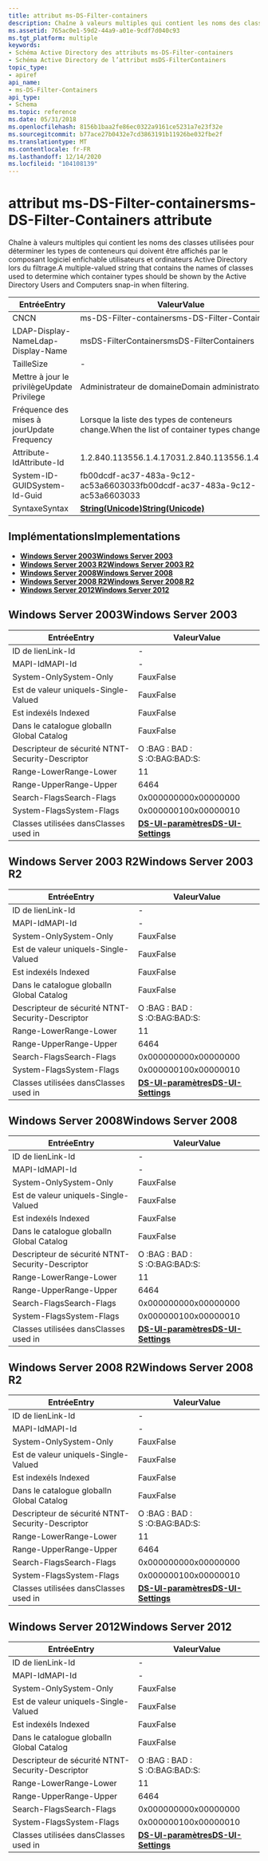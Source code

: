 ```yaml
---
title: attribut ms-DS-Filter-containers
description: Chaîne à valeurs multiples qui contient les noms des classes utilisées pour déterminer les types de conteneurs qui doivent être affichés par le composant logiciel enfichable utilisateurs et ordinateurs Active Directory lors du filtrage.
ms.assetid: 765ac0e1-59d2-44a9-a01e-9cdf7d040c93
ms.tgt_platform: multiple
keywords:
- Schéma Active Directory des attributs ms-DS-Filter-containers
- Schéma Active Directory de l’attribut msDS-FilterContainers
topic_type:
- apiref
api_name:
- ms-DS-Filter-Containers
api_type:
- Schema
ms.topic: reference
ms.date: 05/31/2018
ms.openlocfilehash: 8156b1baa2fe86ec0322a9161ce5231a7e23f32e
ms.sourcegitcommit: b77ace27b0432e7cd3863191b11926be032fbe2f
ms.translationtype: MT
ms.contentlocale: fr-FR
ms.lasthandoff: 12/14/2020
ms.locfileid: "104108139"
---
```

# <a name="ms-ds-filter-containers-attribute"></a><span data-ttu-id="de324-105">attribut ms-DS-Filter-containers</span><span class="sxs-lookup"><span data-stu-id="de324-105">ms-DS-Filter-Containers attribute</span></span>

<span data-ttu-id="de324-106">Chaîne à valeurs multiples qui contient les noms des classes utilisées pour déterminer les types de conteneurs qui doivent être affichés par le composant logiciel enfichable utilisateurs et ordinateurs Active Directory lors du filtrage.</span><span class="sxs-lookup"><span data-stu-id="de324-106">A multiple-valued string that contains the names of classes used to determine which container types should be shown by the Active Directory Users and Computers snap-in when filtering.</span></span>



| <span data-ttu-id="de324-107">Entrée</span><span class="sxs-lookup"><span data-stu-id="de324-107">Entry</span></span> | <span data-ttu-id="de324-108">Valeur</span><span class="sxs-lookup"><span data-stu-id="de324-108">Value</span></span> |
|-------------------|---------------------------------------------|
| <span data-ttu-id="de324-109">CN</span><span class="sxs-lookup"><span data-stu-id="de324-109">CN</span></span>                | <span data-ttu-id="de324-110">ms-DS-Filter-containers</span><span class="sxs-lookup"><span data-stu-id="de324-110">ms-DS-Filter-Containers</span></span>                     |
| <span data-ttu-id="de324-111">LDAP-Display-Name</span><span class="sxs-lookup"><span data-stu-id="de324-111">Ldap-Display-Name</span></span> | <span data-ttu-id="de324-112">msDS-FilterContainers</span><span class="sxs-lookup"><span data-stu-id="de324-112">msDS-FilterContainers</span></span>                       |
| <span data-ttu-id="de324-113">Taille</span><span class="sxs-lookup"><span data-stu-id="de324-113">Size</span></span>              | \-                                          |
| <span data-ttu-id="de324-114">Mettre à jour le privilège</span><span class="sxs-lookup"><span data-stu-id="de324-114">Update Privilege</span></span>  | <span data-ttu-id="de324-115">Administrateur de domaine</span><span class="sxs-lookup"><span data-stu-id="de324-115">Domain administrator</span></span>                        |
| <span data-ttu-id="de324-116">Fréquence des mises à jour</span><span class="sxs-lookup"><span data-stu-id="de324-116">Update Frequency</span></span>  | <span data-ttu-id="de324-117">Lorsque la liste des types de conteneurs change.</span><span class="sxs-lookup"><span data-stu-id="de324-117">When the list of container types changes.</span></span>   |
| <span data-ttu-id="de324-118">Attribute-Id</span><span class="sxs-lookup"><span data-stu-id="de324-118">Attribute-Id</span></span>      | <span data-ttu-id="de324-119">1.2.840.113556.1.4.1703</span><span class="sxs-lookup"><span data-stu-id="de324-119">1.2.840.113556.1.4.1703</span></span>                     |
| <span data-ttu-id="de324-120">System-ID-GUID</span><span class="sxs-lookup"><span data-stu-id="de324-120">System-Id-Guid</span></span>    | <span data-ttu-id="de324-121">fb00dcdf-ac37-483a-9c12-ac53a6603033</span><span class="sxs-lookup"><span data-stu-id="de324-121">fb00dcdf-ac37-483a-9c12-ac53a6603033</span></span>        |
| <span data-ttu-id="de324-122">Syntaxe</span><span class="sxs-lookup"><span data-stu-id="de324-122">Syntax</span></span>            | [<span data-ttu-id="de324-123">**String(Unicode)**</span><span class="sxs-lookup"><span data-stu-id="de324-123">**String(Unicode)**</span></span>](s-string-unicode.md) |



## <a name="implementations"></a><span data-ttu-id="de324-124">Implémentations</span><span class="sxs-lookup"><span data-stu-id="de324-124">Implementations</span></span>

-   [<span data-ttu-id="de324-125">**Windows Server 2003**</span><span class="sxs-lookup"><span data-stu-id="de324-125">**Windows Server 2003**</span></span>](#windows-server-2003)
-   [<span data-ttu-id="de324-126">**Windows Server 2003 R2**</span><span class="sxs-lookup"><span data-stu-id="de324-126">**Windows Server 2003 R2**</span></span>](#windows-server-2003-r2)
-   [<span data-ttu-id="de324-127">**Windows Server 2008**</span><span class="sxs-lookup"><span data-stu-id="de324-127">**Windows Server 2008**</span></span>](#windows-server-2008)
-   [<span data-ttu-id="de324-128">**Windows Server 2008 R2**</span><span class="sxs-lookup"><span data-stu-id="de324-128">**Windows Server 2008 R2**</span></span>](#windows-server-2008-r2)
-   [<span data-ttu-id="de324-129">**Windows Server 2012**</span><span class="sxs-lookup"><span data-stu-id="de324-129">**Windows Server 2012**</span></span>](#windows-server-2012)

## <a name="windows-server-2003"></a><span data-ttu-id="de324-130">Windows Server 2003</span><span class="sxs-lookup"><span data-stu-id="de324-130">Windows Server 2003</span></span>



| <span data-ttu-id="de324-131">Entrée</span><span class="sxs-lookup"><span data-stu-id="de324-131">Entry</span></span> | <span data-ttu-id="de324-132">Valeur</span><span class="sxs-lookup"><span data-stu-id="de324-132">Value</span></span> |
|------------------------|-----------------------------------------------------|
| <span data-ttu-id="de324-133">ID de lien</span><span class="sxs-lookup"><span data-stu-id="de324-133">Link-Id</span></span>                | \-                                                  |
| <span data-ttu-id="de324-134">MAPI-Id</span><span class="sxs-lookup"><span data-stu-id="de324-134">MAPI-Id</span></span>                | \-                                                  |
| <span data-ttu-id="de324-135">System-Only</span><span class="sxs-lookup"><span data-stu-id="de324-135">System-Only</span></span>            | <span data-ttu-id="de324-136">Faux</span><span class="sxs-lookup"><span data-stu-id="de324-136">False</span></span>                                               |
| <span data-ttu-id="de324-137">Est de valeur unique</span><span class="sxs-lookup"><span data-stu-id="de324-137">Is-Single-Valued</span></span>       | <span data-ttu-id="de324-138">Faux</span><span class="sxs-lookup"><span data-stu-id="de324-138">False</span></span>                                               |
| <span data-ttu-id="de324-139">Est indexé</span><span class="sxs-lookup"><span data-stu-id="de324-139">Is Indexed</span></span>             | <span data-ttu-id="de324-140">Faux</span><span class="sxs-lookup"><span data-stu-id="de324-140">False</span></span>                                               |
| <span data-ttu-id="de324-141">Dans le catalogue global</span><span class="sxs-lookup"><span data-stu-id="de324-141">In Global Catalog</span></span>      | <span data-ttu-id="de324-142">Faux</span><span class="sxs-lookup"><span data-stu-id="de324-142">False</span></span>                                               |
| <span data-ttu-id="de324-143">Descripteur de sécurité NT</span><span class="sxs-lookup"><span data-stu-id="de324-143">NT-Security-Descriptor</span></span> | <span data-ttu-id="de324-144">O :BAG : BAD : S :</span><span class="sxs-lookup"><span data-stu-id="de324-144">O:BAG:BAD:S:</span></span>                                        |
| <span data-ttu-id="de324-145">Range-Lower</span><span class="sxs-lookup"><span data-stu-id="de324-145">Range-Lower</span></span>            | <span data-ttu-id="de324-146">1</span><span class="sxs-lookup"><span data-stu-id="de324-146">1</span></span>                                                   |
| <span data-ttu-id="de324-147">Range-Upper</span><span class="sxs-lookup"><span data-stu-id="de324-147">Range-Upper</span></span>            | <span data-ttu-id="de324-148">64</span><span class="sxs-lookup"><span data-stu-id="de324-148">64</span></span>                                                  |
| <span data-ttu-id="de324-149">Search-Flags</span><span class="sxs-lookup"><span data-stu-id="de324-149">Search-Flags</span></span>           | <span data-ttu-id="de324-150">0x00000000</span><span class="sxs-lookup"><span data-stu-id="de324-150">0x00000000</span></span>                                          |
| <span data-ttu-id="de324-151">System-Flags</span><span class="sxs-lookup"><span data-stu-id="de324-151">System-Flags</span></span>           | <span data-ttu-id="de324-152">0x00000010</span><span class="sxs-lookup"><span data-stu-id="de324-152">0x00000010</span></span>                                          |
| <span data-ttu-id="de324-153">Classes utilisées dans</span><span class="sxs-lookup"><span data-stu-id="de324-153">Classes used in</span></span>        | [<span data-ttu-id="de324-154">**DS-UI-paramètres**</span><span class="sxs-lookup"><span data-stu-id="de324-154">**DS-UI-Settings**</span></span>](c-dsuisettings.md)<br/> |



## <a name="windows-server-2003-r2"></a><span data-ttu-id="de324-155">Windows Server 2003 R2</span><span class="sxs-lookup"><span data-stu-id="de324-155">Windows Server 2003 R2</span></span>



| <span data-ttu-id="de324-156">Entrée</span><span class="sxs-lookup"><span data-stu-id="de324-156">Entry</span></span> | <span data-ttu-id="de324-157">Valeur</span><span class="sxs-lookup"><span data-stu-id="de324-157">Value</span></span> |
|------------------------|-----------------------------------------------------|
| <span data-ttu-id="de324-158">ID de lien</span><span class="sxs-lookup"><span data-stu-id="de324-158">Link-Id</span></span>                | \-                                                  |
| <span data-ttu-id="de324-159">MAPI-Id</span><span class="sxs-lookup"><span data-stu-id="de324-159">MAPI-Id</span></span>                | \-                                                  |
| <span data-ttu-id="de324-160">System-Only</span><span class="sxs-lookup"><span data-stu-id="de324-160">System-Only</span></span>            | <span data-ttu-id="de324-161">Faux</span><span class="sxs-lookup"><span data-stu-id="de324-161">False</span></span>                                               |
| <span data-ttu-id="de324-162">Est de valeur unique</span><span class="sxs-lookup"><span data-stu-id="de324-162">Is-Single-Valued</span></span>       | <span data-ttu-id="de324-163">Faux</span><span class="sxs-lookup"><span data-stu-id="de324-163">False</span></span>                                               |
| <span data-ttu-id="de324-164">Est indexé</span><span class="sxs-lookup"><span data-stu-id="de324-164">Is Indexed</span></span>             | <span data-ttu-id="de324-165">Faux</span><span class="sxs-lookup"><span data-stu-id="de324-165">False</span></span>                                               |
| <span data-ttu-id="de324-166">Dans le catalogue global</span><span class="sxs-lookup"><span data-stu-id="de324-166">In Global Catalog</span></span>      | <span data-ttu-id="de324-167">Faux</span><span class="sxs-lookup"><span data-stu-id="de324-167">False</span></span>                                               |
| <span data-ttu-id="de324-168">Descripteur de sécurité NT</span><span class="sxs-lookup"><span data-stu-id="de324-168">NT-Security-Descriptor</span></span> | <span data-ttu-id="de324-169">O :BAG : BAD : S :</span><span class="sxs-lookup"><span data-stu-id="de324-169">O:BAG:BAD:S:</span></span>                                        |
| <span data-ttu-id="de324-170">Range-Lower</span><span class="sxs-lookup"><span data-stu-id="de324-170">Range-Lower</span></span>            | <span data-ttu-id="de324-171">1</span><span class="sxs-lookup"><span data-stu-id="de324-171">1</span></span>                                                   |
| <span data-ttu-id="de324-172">Range-Upper</span><span class="sxs-lookup"><span data-stu-id="de324-172">Range-Upper</span></span>            | <span data-ttu-id="de324-173">64</span><span class="sxs-lookup"><span data-stu-id="de324-173">64</span></span>                                                  |
| <span data-ttu-id="de324-174">Search-Flags</span><span class="sxs-lookup"><span data-stu-id="de324-174">Search-Flags</span></span>           | <span data-ttu-id="de324-175">0x00000000</span><span class="sxs-lookup"><span data-stu-id="de324-175">0x00000000</span></span>                                          |
| <span data-ttu-id="de324-176">System-Flags</span><span class="sxs-lookup"><span data-stu-id="de324-176">System-Flags</span></span>           | <span data-ttu-id="de324-177">0x00000010</span><span class="sxs-lookup"><span data-stu-id="de324-177">0x00000010</span></span>                                          |
| <span data-ttu-id="de324-178">Classes utilisées dans</span><span class="sxs-lookup"><span data-stu-id="de324-178">Classes used in</span></span>        | [<span data-ttu-id="de324-179">**DS-UI-paramètres**</span><span class="sxs-lookup"><span data-stu-id="de324-179">**DS-UI-Settings**</span></span>](c-dsuisettings.md)<br/> |



## <a name="windows-server-2008"></a><span data-ttu-id="de324-180">Windows Server 2008</span><span class="sxs-lookup"><span data-stu-id="de324-180">Windows Server 2008</span></span>



| <span data-ttu-id="de324-181">Entrée</span><span class="sxs-lookup"><span data-stu-id="de324-181">Entry</span></span> | <span data-ttu-id="de324-182">Valeur</span><span class="sxs-lookup"><span data-stu-id="de324-182">Value</span></span> |
|------------------------|-----------------------------------------------------|
| <span data-ttu-id="de324-183">ID de lien</span><span class="sxs-lookup"><span data-stu-id="de324-183">Link-Id</span></span>                | \-                                                  |
| <span data-ttu-id="de324-184">MAPI-Id</span><span class="sxs-lookup"><span data-stu-id="de324-184">MAPI-Id</span></span>                | \-                                                  |
| <span data-ttu-id="de324-185">System-Only</span><span class="sxs-lookup"><span data-stu-id="de324-185">System-Only</span></span>            | <span data-ttu-id="de324-186">Faux</span><span class="sxs-lookup"><span data-stu-id="de324-186">False</span></span>                                               |
| <span data-ttu-id="de324-187">Est de valeur unique</span><span class="sxs-lookup"><span data-stu-id="de324-187">Is-Single-Valued</span></span>       | <span data-ttu-id="de324-188">Faux</span><span class="sxs-lookup"><span data-stu-id="de324-188">False</span></span>                                               |
| <span data-ttu-id="de324-189">Est indexé</span><span class="sxs-lookup"><span data-stu-id="de324-189">Is Indexed</span></span>             | <span data-ttu-id="de324-190">Faux</span><span class="sxs-lookup"><span data-stu-id="de324-190">False</span></span>                                               |
| <span data-ttu-id="de324-191">Dans le catalogue global</span><span class="sxs-lookup"><span data-stu-id="de324-191">In Global Catalog</span></span>      | <span data-ttu-id="de324-192">Faux</span><span class="sxs-lookup"><span data-stu-id="de324-192">False</span></span>                                               |
| <span data-ttu-id="de324-193">Descripteur de sécurité NT</span><span class="sxs-lookup"><span data-stu-id="de324-193">NT-Security-Descriptor</span></span> | <span data-ttu-id="de324-194">O :BAG : BAD : S :</span><span class="sxs-lookup"><span data-stu-id="de324-194">O:BAG:BAD:S:</span></span>                                        |
| <span data-ttu-id="de324-195">Range-Lower</span><span class="sxs-lookup"><span data-stu-id="de324-195">Range-Lower</span></span>            | <span data-ttu-id="de324-196">1</span><span class="sxs-lookup"><span data-stu-id="de324-196">1</span></span>                                                   |
| <span data-ttu-id="de324-197">Range-Upper</span><span class="sxs-lookup"><span data-stu-id="de324-197">Range-Upper</span></span>            | <span data-ttu-id="de324-198">64</span><span class="sxs-lookup"><span data-stu-id="de324-198">64</span></span>                                                  |
| <span data-ttu-id="de324-199">Search-Flags</span><span class="sxs-lookup"><span data-stu-id="de324-199">Search-Flags</span></span>           | <span data-ttu-id="de324-200">0x00000000</span><span class="sxs-lookup"><span data-stu-id="de324-200">0x00000000</span></span>                                          |
| <span data-ttu-id="de324-201">System-Flags</span><span class="sxs-lookup"><span data-stu-id="de324-201">System-Flags</span></span>           | <span data-ttu-id="de324-202">0x00000010</span><span class="sxs-lookup"><span data-stu-id="de324-202">0x00000010</span></span>                                          |
| <span data-ttu-id="de324-203">Classes utilisées dans</span><span class="sxs-lookup"><span data-stu-id="de324-203">Classes used in</span></span>        | [<span data-ttu-id="de324-204">**DS-UI-paramètres**</span><span class="sxs-lookup"><span data-stu-id="de324-204">**DS-UI-Settings**</span></span>](c-dsuisettings.md)<br/> |



## <a name="windows-server-2008-r2"></a><span data-ttu-id="de324-205">Windows Server 2008 R2</span><span class="sxs-lookup"><span data-stu-id="de324-205">Windows Server 2008 R2</span></span>



| <span data-ttu-id="de324-206">Entrée</span><span class="sxs-lookup"><span data-stu-id="de324-206">Entry</span></span> | <span data-ttu-id="de324-207">Valeur</span><span class="sxs-lookup"><span data-stu-id="de324-207">Value</span></span> |
|------------------------|-----------------------------------------------------|
| <span data-ttu-id="de324-208">ID de lien</span><span class="sxs-lookup"><span data-stu-id="de324-208">Link-Id</span></span>                | \-                                                  |
| <span data-ttu-id="de324-209">MAPI-Id</span><span class="sxs-lookup"><span data-stu-id="de324-209">MAPI-Id</span></span>                | \-                                                  |
| <span data-ttu-id="de324-210">System-Only</span><span class="sxs-lookup"><span data-stu-id="de324-210">System-Only</span></span>            | <span data-ttu-id="de324-211">Faux</span><span class="sxs-lookup"><span data-stu-id="de324-211">False</span></span>                                               |
| <span data-ttu-id="de324-212">Est de valeur unique</span><span class="sxs-lookup"><span data-stu-id="de324-212">Is-Single-Valued</span></span>       | <span data-ttu-id="de324-213">Faux</span><span class="sxs-lookup"><span data-stu-id="de324-213">False</span></span>                                               |
| <span data-ttu-id="de324-214">Est indexé</span><span class="sxs-lookup"><span data-stu-id="de324-214">Is Indexed</span></span>             | <span data-ttu-id="de324-215">Faux</span><span class="sxs-lookup"><span data-stu-id="de324-215">False</span></span>                                               |
| <span data-ttu-id="de324-216">Dans le catalogue global</span><span class="sxs-lookup"><span data-stu-id="de324-216">In Global Catalog</span></span>      | <span data-ttu-id="de324-217">Faux</span><span class="sxs-lookup"><span data-stu-id="de324-217">False</span></span>                                               |
| <span data-ttu-id="de324-218">Descripteur de sécurité NT</span><span class="sxs-lookup"><span data-stu-id="de324-218">NT-Security-Descriptor</span></span> | <span data-ttu-id="de324-219">O :BAG : BAD : S :</span><span class="sxs-lookup"><span data-stu-id="de324-219">O:BAG:BAD:S:</span></span>                                        |
| <span data-ttu-id="de324-220">Range-Lower</span><span class="sxs-lookup"><span data-stu-id="de324-220">Range-Lower</span></span>            | <span data-ttu-id="de324-221">1</span><span class="sxs-lookup"><span data-stu-id="de324-221">1</span></span>                                                   |
| <span data-ttu-id="de324-222">Range-Upper</span><span class="sxs-lookup"><span data-stu-id="de324-222">Range-Upper</span></span>            | <span data-ttu-id="de324-223">64</span><span class="sxs-lookup"><span data-stu-id="de324-223">64</span></span>                                                  |
| <span data-ttu-id="de324-224">Search-Flags</span><span class="sxs-lookup"><span data-stu-id="de324-224">Search-Flags</span></span>           | <span data-ttu-id="de324-225">0x00000000</span><span class="sxs-lookup"><span data-stu-id="de324-225">0x00000000</span></span>                                          |
| <span data-ttu-id="de324-226">System-Flags</span><span class="sxs-lookup"><span data-stu-id="de324-226">System-Flags</span></span>           | <span data-ttu-id="de324-227">0x00000010</span><span class="sxs-lookup"><span data-stu-id="de324-227">0x00000010</span></span>                                          |
| <span data-ttu-id="de324-228">Classes utilisées dans</span><span class="sxs-lookup"><span data-stu-id="de324-228">Classes used in</span></span>        | [<span data-ttu-id="de324-229">**DS-UI-paramètres**</span><span class="sxs-lookup"><span data-stu-id="de324-229">**DS-UI-Settings**</span></span>](c-dsuisettings.md)<br/> |



## <a name="windows-server-2012"></a><span data-ttu-id="de324-230">Windows Server 2012</span><span class="sxs-lookup"><span data-stu-id="de324-230">Windows Server 2012</span></span>



| <span data-ttu-id="de324-231">Entrée</span><span class="sxs-lookup"><span data-stu-id="de324-231">Entry</span></span> | <span data-ttu-id="de324-232">Valeur</span><span class="sxs-lookup"><span data-stu-id="de324-232">Value</span></span> |
|------------------------|-----------------------------------------------------|
| <span data-ttu-id="de324-233">ID de lien</span><span class="sxs-lookup"><span data-stu-id="de324-233">Link-Id</span></span>                | \-                                                  |
| <span data-ttu-id="de324-234">MAPI-Id</span><span class="sxs-lookup"><span data-stu-id="de324-234">MAPI-Id</span></span>                | \-                                                  |
| <span data-ttu-id="de324-235">System-Only</span><span class="sxs-lookup"><span data-stu-id="de324-235">System-Only</span></span>            | <span data-ttu-id="de324-236">Faux</span><span class="sxs-lookup"><span data-stu-id="de324-236">False</span></span>                                               |
| <span data-ttu-id="de324-237">Est de valeur unique</span><span class="sxs-lookup"><span data-stu-id="de324-237">Is-Single-Valued</span></span>       | <span data-ttu-id="de324-238">Faux</span><span class="sxs-lookup"><span data-stu-id="de324-238">False</span></span>                                               |
| <span data-ttu-id="de324-239">Est indexé</span><span class="sxs-lookup"><span data-stu-id="de324-239">Is Indexed</span></span>             | <span data-ttu-id="de324-240">Faux</span><span class="sxs-lookup"><span data-stu-id="de324-240">False</span></span>                                               |
| <span data-ttu-id="de324-241">Dans le catalogue global</span><span class="sxs-lookup"><span data-stu-id="de324-241">In Global Catalog</span></span>      | <span data-ttu-id="de324-242">Faux</span><span class="sxs-lookup"><span data-stu-id="de324-242">False</span></span>                                               |
| <span data-ttu-id="de324-243">Descripteur de sécurité NT</span><span class="sxs-lookup"><span data-stu-id="de324-243">NT-Security-Descriptor</span></span> | <span data-ttu-id="de324-244">O :BAG : BAD : S :</span><span class="sxs-lookup"><span data-stu-id="de324-244">O:BAG:BAD:S:</span></span>                                        |
| <span data-ttu-id="de324-245">Range-Lower</span><span class="sxs-lookup"><span data-stu-id="de324-245">Range-Lower</span></span>            | <span data-ttu-id="de324-246">1</span><span class="sxs-lookup"><span data-stu-id="de324-246">1</span></span>                                                   |
| <span data-ttu-id="de324-247">Range-Upper</span><span class="sxs-lookup"><span data-stu-id="de324-247">Range-Upper</span></span>            | <span data-ttu-id="de324-248">64</span><span class="sxs-lookup"><span data-stu-id="de324-248">64</span></span>                                                  |
| <span data-ttu-id="de324-249">Search-Flags</span><span class="sxs-lookup"><span data-stu-id="de324-249">Search-Flags</span></span>           | <span data-ttu-id="de324-250">0x00000000</span><span class="sxs-lookup"><span data-stu-id="de324-250">0x00000000</span></span>                                          |
| <span data-ttu-id="de324-251">System-Flags</span><span class="sxs-lookup"><span data-stu-id="de324-251">System-Flags</span></span>           | <span data-ttu-id="de324-252">0x00000010</span><span class="sxs-lookup"><span data-stu-id="de324-252">0x00000010</span></span>                                          |
| <span data-ttu-id="de324-253">Classes utilisées dans</span><span class="sxs-lookup"><span data-stu-id="de324-253">Classes used in</span></span>        | [<span data-ttu-id="de324-254">**DS-UI-paramètres**</span><span class="sxs-lookup"><span data-stu-id="de324-254">**DS-UI-Settings**</span></span>](c-dsuisettings.md)<br/> |



 

 





